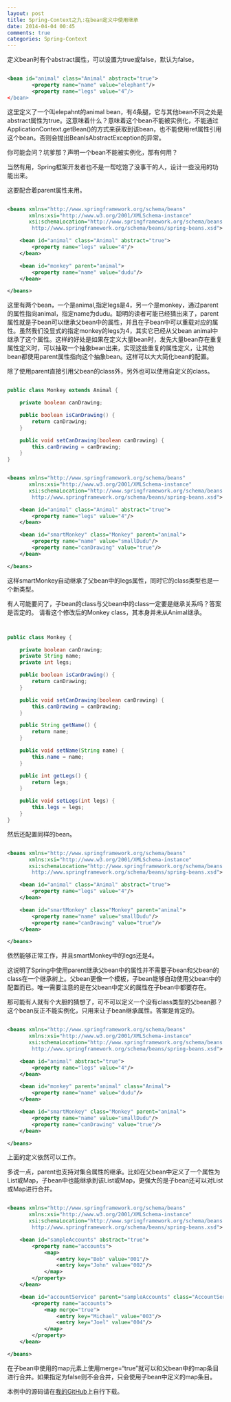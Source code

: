 ```yaml
---
layout: post
title: Spring-Context之九:在bean定义中使用继承
date: 2014-04-04 00:45
comments: true
categories: Spring-Context
---
```



定义bean时有个abstract属性，可以设置为true或false，默认为false。

<!-- more -->

```xml

<bean id="animal" class="Animal" abstract="true">
        <property name="name" value="elephant"/>
        <property name="legs" value="4”/>
</bean>

```

这里定义了一个叫elepahnt的animal bean，有4条腿，它与其他bean不同之处是abstract属性为true。这意味着什么？意味着这个bean不能被实例化，不能通过ApplicationContext.getBean()的方式来获取到该bean，也不能使用ref属性引用这个bean。否则会抛出BeanIsAbstractException的异常。

你可能会问？坑爹那？声明一个bean不能被实例化，那有何用？

当然有用，Spring框架开发者也不是一帮吃饱了没事干的人，设计一些没用的功能出来。

这要配合着parent属性来用。

```xml

<beans xmlns="http://www.springframework.org/schema/beans"
       xmlns:xsi="http://www.w3.org/2001/XMLSchema-instance"
       xsi:schemaLocation="http://www.springframework.org/schema/beans
        http://www.springframework.org/schema/beans/spring-beans.xsd">

    <bean id="animal" class="Animal" abstract="true">
        <property name="legs" value="4"/>
    </bean>

    <bean id="monkey" parent="animal">
        <property name="name" value="dudu"/>
    </bean>

</beans>

```

这里有两个bean，一个是animal,指定legs是4，另一个是monkey，通过parent的属性指向animal，指定name为dudu。聪明的读者可能已经猜出来了，parent属性就是子bean可以继承父bean中的属性，并且在子bean中可以重载对应的属性。虽然我们没显式的指定monkey的legs为4，其实它已经从父bean animal中继承了这个属性。这样的好处是如果在定义大量bean时，发先大量bean存在重复属性定义时，可以抽取一个抽象bean出来，实现这些重复的属性定义，让其他bean都使用parent属性指向这个抽象bean。这样可以大大简化bean的配置。

除了使用parent直接引用父bean的class外，另外也可以使用自定义的class。

```java Monkey.java

public class Monkey extends Animal {

    private boolean canDrawing;

    public boolean isCanDrawing() {
        return canDrawing;
    }

    public void setCanDrawing(boolean canDrawing) {
        this.canDrawing = canDrawing;
    }
}

```

```xml

<beans xmlns="http://www.springframework.org/schema/beans"
       xmlns:xsi="http://www.w3.org/2001/XMLSchema-instance"
       xsi:schemaLocation="http://www.springframework.org/schema/beans
        http://www.springframework.org/schema/beans/spring-beans.xsd">

    <bean id="animal" class="Animal" abstract="true">
        <property name="legs" value="4"/>
    </bean>

    <bean id="smartMonkey" class="Monkey" parent="animal">
        <property name="name" value="smallDudu"/>
        <property name="canDrawing" value="true"/>
    </bean>

</beans>

```

这样smartMonkey自动继承了父bean中的legs属性，同时它的class类型也是一个新类型。

有人可能要问了，子bean的class与父bean中的class一定要是继承关系吗？答案是否定的。
请看这个修改后的Monkey class，其本身并未从Animal继承。

```java


public class Monkey {

    private boolean canDrawing;
    private String name;
    private int legs;

    public boolean isCanDrawing() {
        return canDrawing;
    }

    public void setCanDrawing(boolean canDrawing) {
        this.canDrawing = canDrawing;
    }

    public String getName() {
        return name;
    }

    public void setName(String name) {
        this.name = name;
    }

    public int getLegs() {
        return legs;
    }

    public void setLegs(int legs) {
        this.legs = legs;
    }
}

```
然后还配置同样的bean。

```xml

<beans xmlns="http://www.springframework.org/schema/beans"
       xmlns:xsi="http://www.w3.org/2001/XMLSchema-instance"
       xsi:schemaLocation="http://www.springframework.org/schema/beans
        http://www.springframework.org/schema/beans/spring-beans.xsd">

    <bean id="animal" class="Animal" abstract="true">
        <property name="legs" value="4"/>
    </bean>

    <bean id="smartMonkey" class="Monkey" parent="animal">
        <property name="name" value="smallDudu"/>
        <property name="canDrawing" value="true"/>
    </bean>

</beans> 

```

依然能够正常工作，并且smartMonkey中的legs还是4。

这说明了Spring中使用parent继承父bean中的属性并不需要子bean和父bean的class在一个继承树上。父bean更像一个模板，子bean能够自动使用父bean中的配置而已。唯一需要注意的是在父bean中定义的属性在子bean中都要存在。

那可能有人就有个大胆的猜想了，可不可以定义一个没有class类型的父bean那？这个bean反正不能实例化，只用来让子bean继承属性。答案是肯定的。

```xml

<beans xmlns="http://www.springframework.org/schema/beans"
       xmlns:xsi="http://www.w3.org/2001/XMLSchema-instance"
       xsi:schemaLocation="http://www.springframework.org/schema/beans
        http://www.springframework.org/schema/beans/spring-beans.xsd">

    <bean id="animal" abstract="true">
        <property name="legs" value="4"/>
    </bean>

    <bean id="monkey" parent="animal" class="Animal">
        <property name="name" value="dudu"/>
    </bean>

    <bean id="smartMonkey" class="Monkey" parent="animal">
        <property name="name" value="smallDudu"/>
        <property name="canDrawing" value="true"/>
    </bean>

</beans>

```

上面的定义依然可以工作。

多说一点，parent也支持对集合属性的继承。比如在父bean中定义了一个属性为List或Map，子bean中也能继承到该List或Map，更强大的是子bean还可以对List或Map进行合并。

```xml

<beans xmlns="http://www.springframework.org/schema/beans"
       xmlns:xsi="http://www.w3.org/2001/XMLSchema-instance"
       xsi:schemaLocation="http://www.springframework.org/schema/beans
        http://www.springframework.org/schema/beans/spring-beans.xsd">

    <bean id="sampleAccounts" abstract="true">
        <property name="accounts">
            <map>
                <entry key="Bob" value="001"/>
                <entry key="John" value="002"/>
            </map>
        </property>
    </bean>

    <bean id="accountService" parent="sampleAccounts" class="AccountService">
        <property name="accounts">
            <map merge="true">
                <entry key="Michael" value="003"/>
                <entry key="Joel" value="004"/>
            </map>
        </property>
    </bean>

</beans>

```

在子bean中使用的map元素上使用merge=“true”就可以和父bean中的map条目进行合并。如果指定为false则不会合并，只会使用子bean中定义的map条目。

本例中的源码请在[我的GitHub](https://github.com/huangbowen521/Study)上自行下载。

